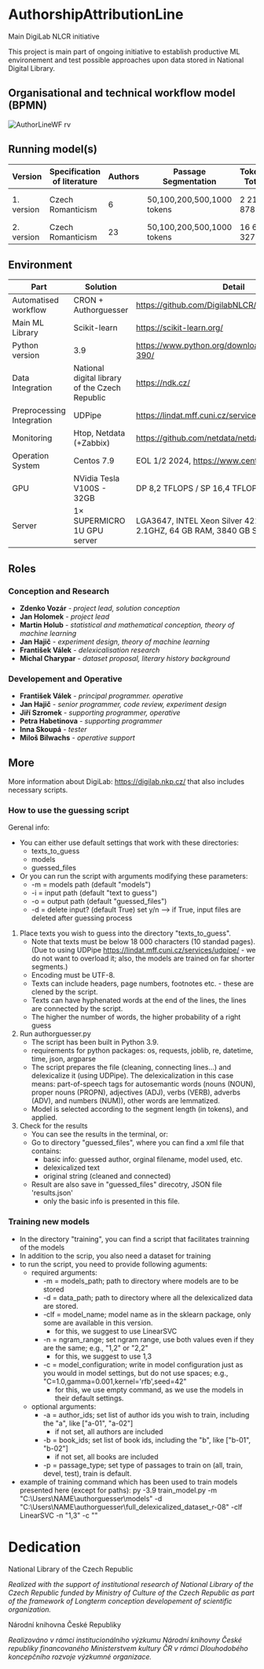 # AuthorshipAttributionLine
Main DigiLab NLCR initiative

This project is main part of ongoing initiative to establish productive ML environement and test possible approaches upon data stored in National Digital Library.

## Organisational and technical workflow model (BPMN)

![AuthorLineWF rv](https://user-images.githubusercontent.com/25201690/206743941-be281d0e-3dcf-45c9-bf19-ebaf46884151.png)


## Running model(s)

| Version | Specification of literature | Authors | Passage Segmentation | Tokens Total  | Note |
| ---- | -------- | ------ | ----- | ------ | ------ |
| 1. version | Czech Romanticism  | 6  | 50,100,200,500,1000 tokens  | 2 214 878 | hyperparemeters set upon 300 experiments |
| 2. version |  Czech Romanticism | 23 | 50,100,200,500,1000 tokens  | 16 677 327 | stable |



## Environment

| Part | Solution | Detail |
| ---- | -------- | ------ |
| Automatised workflow | CRON + Authorguesser | https://github.com/DigilabNLCR/AuthorGuesser |
| Main ML Library | Scikit-learn | https://scikit-learn.org/ |
| Python version | 3.9 | https://www.python.org/downloads/release/python-390/ |
| Data Integration | National digital library of the Czech Republic | https://ndk.cz/ |
| Preprocessing Integration | UDPipe | https://lindat.mff.cuni.cz/services/udpipe/ |
| Monitoring | Htop, Netdata (+Zabbix)| https://github.com/netdata/netdata |
| Operation System | Centos 7.9 | EOL 1/2 2024, https://www.centos.org/download/ |
| GPU | NVidia Tesla V100S - 32GB | DP 8,2 TFLOPS / SP 16,4 TFLOPS |
| Server |1× SUPERMICRO 1U GPU server | LGA3647, INTEL Xeon Silver 4216 (16-core) 2.1GHZ, 64 GB RAM, 3840 GB SSD |

## **Roles**

### Conception and Research
* **Zdenko Vozár** -  *project lead, solution conception*
* **Jan Holomek** -  *project lead*
* **Martin Holub** -  *statistical and mathematical conception, theory of machine learning*
* **Jan Hajič** - *experiment design, theory of machine learning*
* **František Válek** - *delexicalisation research*
* **Michal Charypar** -  *dataset proposal, literary history background*

### Developement and Operative
* **František Válek** - *principal programmer. operative*
* **Jan Hajič** - *senior programmer, code review, experiment design*
* **Jiří Szromek** -  *supporting programmer, operative*
* **Petra Habetinova** -  *supporting programmer*
* **Inna Skoupá** -  *tester*
* **Miloš Bilwachs** -  *operative support*


## **More**
More information about DigiLab: https://digilab.nkp.cz/ that also includes necessary scripts.

### How to use the guessing script
Gerenal info:
- You can either use default settings that work with these directories:
    - texts_to_guess
    - models
    - guessed_files
- Or you can run the script with arguments modifying these parameters:
    - -m = models path (default "models")
    - -i = input path (default "text to guess")
    - -o = output path (default "guessed_files")
    - -d = delete input? (default True) set y/n --> if True, input files are deleted after guessing process

1) Place texts you wish to guess into the directory "texts_to_guess".
    - Note that texts must be below 18 000 characters (10 standad pages). (Due to using UDPipe https://lindat.mff.cuni.cz/services/udpipe/ - we do not want to overload it; also, the models are trained on far shorter segments.)
    - Encoding must be UTF-8.
    - Texts can include headers, page numbers, footnotes etc. - these are clened by the script.
    - Texts can have hyphenated words at the end of the lines, the lines are connected by the script.
    - The higher the number of words, the higher probability of a right guess
2) Run authorguesser.py
    - The script has been built in Python 3.9.
    - requirements for python packages: os, requests, joblib, re, datetime, time, json, argparse
    - The script prepares the file (cleaning, connecting lines...) and delexicalize it (using UDPipe). The delexicalization in this case means: part-of-speech tags for autosemantic words (nouns (NOUN), proper nouns (PROPN), adjectives (ADJ), verbs (VERB), adverbs (ADV), and numbers (NUM)), other words are lemmatized.
    - Model is selected according to the segment length (in tokens), and applied.
3) Check for the results
    - You can see the results in the terminal, or:
    - Go to directory "guessed_files", where you can find a xml file that contains:
        - basic info: guessed author, orginal filename, model used, etc.
        - delexicalized text
        - original string (cleaned and connected)
    - Result are also save in "guessed_files" direcotry, JSON file 'results.json'
        - only the basic info is presented in this file.

### Training new models
- In the directory "training", you can find a script that facilitates trainning of the models
- In addition to the scrip, you also need a dataset for training
- to run the script, you need to provide following aguments:
    - required arguments:
        - -m = models_path; path to directory where models are to be stored
        - -d = data_path; path to directory where all the delexicalized data are stored.
        - -clf = model_name; model name as in the sklearn package, only some are available in this version.
            - for this, we suggest to use LinearSVC
        - -n = ngram_range; set ngram range, use both values even if they are the same; e.g., "1,2" or "2,2"
            - for this, we suggest to use 1,3
        - -c = model_configuration; write in model configuration just as you would in model settings, but do not use spaces; e.g., "C=1.0,gamma=0.001,kernel='rfb',seed=42"
            - for this, we use empty command, as we use the models in their default settings.
    - optional arguments:
        - -a = author_ids; set list of author ids you wish to train, including the "a", like ["a-01", "a-02"]
            - if not set, all authors are included
        - -b = book_ids; set list of book ids, including the "b", like ["b-01", "b-02"]
            - if not set, all books are included
        - -p = passage_type; set type of passages to train on (all, train, devel, test), train is default.
- example of training command which has been used to train models presented here (except for paths): py -3.9 train_model.py -m "C:\Users\NAME\authorguesser\models" -d "C:\Users\NAME\authorguesser\full_delexicalized_dataset_r-08" -clf LinearSVC -n "1,3" -c ""

# Dedication
National Library of the Czech Republic

_Realized with the support of institutional research of National Library of the Czech Republic funded by Ministry of Culture of the Czech Republic as part of the framework of Longterm conception developement of scientific organization._

Národní knihovna České Republiky

_Realizováno v rámci institucionálního výzkumu Národní knihovny České republiky financovaného Ministerstvem kultury ČR v rámci Dlouhodobého koncepčního rozvoje výzkumné organizace._
